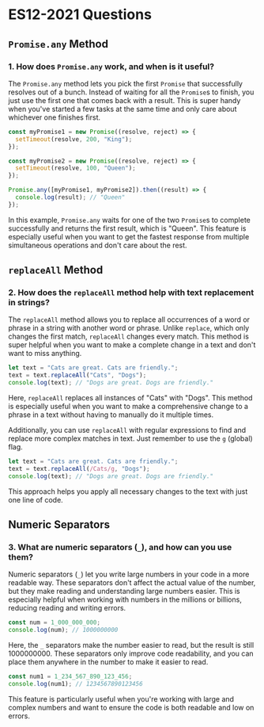 # ES12-2021 Questions

## `Promise.any` Method

### 1. How does `Promise.any` work, and when is it useful?
The `Promise.any` method lets you pick the first `Promise` that successfully resolves out of a bunch. Instead of waiting for all the `Promise`s to finish, you just use the first one that comes back with a result. This is super handy when you've started a few tasks at the same time and only care about whichever one finishes first.

```javascript
const myPromise1 = new Promise((resolve, reject) => {
  setTimeout(resolve, 200, "King");
});

const myPromise2 = new Promise((resolve, reject) => {
  setTimeout(resolve, 100, "Queen");
});

Promise.any([myPromise1, myPromise2]).then((result) => {
  console.log(result); // "Queen"
});
```

In this example, `Promise.any` waits for one of the two `Promise`s to complete successfully and returns the first result, which is "Queen". This feature is especially useful when you want to get the fastest response from multiple simultaneous operations and don't care about the rest.

## `replaceAll` Method

### 2. How does the `replaceAll` method help with text replacement in strings?
The `replaceAll` method allows you to replace all occurrences of a word or phrase in a string with another word or phrase. Unlike `replace`, which only changes the first match, `replaceAll` changes every match. This method is super helpful when you want to make a complete change in a text and don't want to miss anything.

```javascript
let text = "Cats are great. Cats are friendly.";
text = text.replaceAll("Cats", "Dogs");
console.log(text); // "Dogs are great. Dogs are friendly."
```

Here, `replaceAll` replaces all instances of "Cats" with "Dogs". This method is especially useful when you want to make a comprehensive change to a phrase in a text without having to manually do it multiple times.

Additionally, you can use `replaceAll` with regular expressions to find and replace more complex matches in text. Just remember to use the `g` (global) flag.

```javascript
let text = "Cats are great. Cats are friendly.";
text = text.replaceAll(/Cats/g, "Dogs");
console.log(text); // "Dogs are great. Dogs are friendly."
```

This approach helps you apply all necessary changes to the text with just one line of code.

## Numeric Separators

### 3. What are numeric separators (`_`), and how can you use them?
Numeric separators (`_`) let you write large numbers in your code in a more readable way. These separators don't affect the actual value of the number, but they make reading and understanding large numbers easier. This is especially helpful when working with numbers in the millions or billions, reducing reading and writing errors.

```javascript
const num = 1_000_000_000;
console.log(num); // 1000000000
```

Here, the `_` separators make the number easier to read, but the result is still 1000000000. These separators only improve code readability, and you can place them anywhere in the number to make it easier to read.

```javascript
const num1 = 1_234_567_890_123_456;
console.log(num1); // 1234567890123456
```

This feature is particularly useful when you're working with large and complex numbers and want to ensure the code is both readable and low on errors.